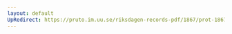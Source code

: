 ```yaml
---
layout: default
UpRedirect: https://pruto.im.uu.se/riksdagen-records-pdf/1867/prot-1867--fk--122/prot-1867--fk--122_020.pdf
---
```


